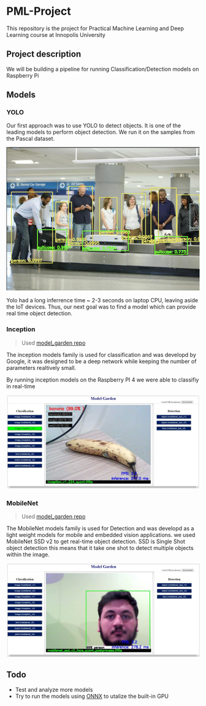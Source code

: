 # PML-Project
This repository is the project for Practical Machine Learning and Deep Learning course at Innopolis University

## Project description
We will be building a pipeline for running Classification/Detection models on Raspberry Pi


## Models
### YOLO
Our first approach was to use YOLO to detect objects. It is one of the leading models to perform object detection. We run it on the samples from the Pascal dataset.

![Yolo output](https://github.com/ValentunSergeev/PML-Project/blob/main/Media/YOLO%20output.png)

Yolo had a long inferrence time ~ 2-3 seconds on laptop CPU, leaving aside the IoT devices.
Thus, our next goal was to find a model which can provide real time object detection.

### Inception
> Used [model_garden repo ](https://github.com/jiteshsaini/model_garden)

The inception models family is used for classification and was developd by Google, it was designed to be a deep network while keeping the number of parameters realtively small.

By running inception models on the Raspberry PI 4 we were able to classifiy in real-time

![Inception output](https://github.com/ValentunSergeev/PML-Project/blob/main/Media/Inception%20output.jpg)

### MobileNet
> Used [model_garden repo ](https://github.com/jiteshsaini/model_garden)

The MobileNet models family is used for Detection and was developd as a light weight models for mobile and embedded vision applications. we used MobileNet SSD v2 to get real-time object detection. SSD is Single Shot object detection this means that it take one shot to detect multiple objects within the image.

![MobileNet output](https://github.com/ValentunSergeev/PML-Project/blob/main/Media/MobileNet%20output.jpg)

## Todo
- Test and analyze more models
- Try to run the models using [ONNX](https://github.com/onnx/onnx) to utalize the built-in GPU


